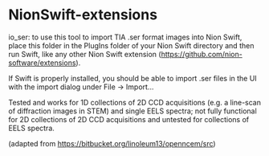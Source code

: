 # NionSwift-extensions

io_ser: to use this tool to import TIA .ser format images into Nion Swift, place this folder in the PlugIns folder of your Nion Swift directory and then run Swift, like any other Nion Swift extension (https://github.com/nion-software/extensions).

If Swift is properly installed, you should be able to import .ser files in the UI with the import dialog under File -> Import...

Tested and works for 1D collections of 2D CCD acquisitions (e.g. a line-scan of diffraction images in STEM) and single EELS spectra; not fully functional for 2D collections of 2D CCD acquisitions and untested for collections of EELS spectra.

(adapted from https://bitbucket.org/linoleum13/openncem/src)


